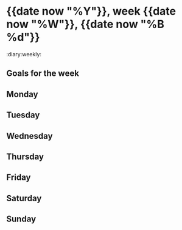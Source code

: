 # {{date now "%Y"}}, week {{date now "%W"}}, {{date now "%B %d"}}
:diary:weekly:

## Goals for the week

## Monday

## Tuesday

## Wednesday

## Thursday

## Friday

## Saturday

## Sunday
